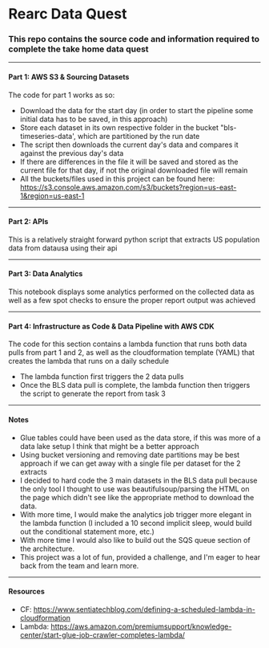 # Rearc Data Quest
### This repo contains the source code and information required to complete the take home data quest
----
#### Part 1: AWS S3 & Sourcing Datasets
The code for part 1 works as so:
- Download the data for the start day (in order to start the pipeline some initial data has to be saved, in this approach)
- Store each dataset in its own respective folder in the bucket "bls-timeseries-data', which are partitioned by the run date
- The script then downloads the current day's data and compares it against the previous day's data
- If there are differences in the file it will be saved and stored as the current file for that day, if not the original downloaded file will remain
- All the buckets/files used in this project can be found here: https://s3.console.aws.amazon.com/s3/buckets?region=us-east-1&region=us-east-1
----
#### Part 2: APIs
This is a relatively straight forward python script that extracts US population data from datausa using their api

----
#### Part 3: Data Analytics
This notebook displays some analytics performed on the collected data as well as a few spot checks to ensure the proper report output was achieved

----
#### Part 4: Infrastructure as Code & Data Pipeline with AWS CDK
The code for this section contains a lambda function that runs both data pulls from part 1 and 2, as well as the cloudformation template (YAML) that creates the lambda that runs on a daily schedule
- The lambda function first triggers the 2 data pulls
- Once the BLS data pull is complete, the lambda function then triggers the script to generate the report from task 3
----
#### Notes
- Glue tables could have been used as the data store, if this was more of a data lake setup I think that might be a better approach
- Using bucket versioning and removing date partitions may be best approach if we can get away with a single file per dataset for the 2 extracts
- I decided to hard code the 3 main datasets in the BLS data pull because the only tool I thought to use was beautifulsoup/parsing the HTML on the page which didn't see like the appropriate method to download the data.
- With more time, I would make the analytics job trigger more elegant in the lambda function (I included a 10 second implicit sleep, would build out the conditional statement more, etc.)
- With more time I would also like to build out the SQS queue section of the architecture.
- This project was a lot of fun, provided a challenge, and I'm eager to hear back from the team and learn more.
----
#### Resources
- CF: https://www.sentiatechblog.com/defining-a-scheduled-lambda-in-cloudformation
- Lambda: https://aws.amazon.com/premiumsupport/knowledge-center/start-glue-job-crawler-completes-lambda/
